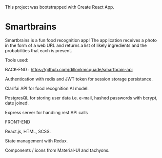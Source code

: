 This project was bootstrapped with Create React App.

<h1>Smartbrains</h1>

<p>Smartbrains is a fun food recognition app! The application receives a photo in the form of a web URL and returns
a list of likely ingredients and the probabilities that each is present.<p>

Tools used:

BACK-END : https://github.com/dillonkmcquade/smartbrain-api

Authentication with redis and JWT token for session storage persistance.

Clarifai API for food recognition AI model.

PostgresQL for storing user data i.e. e-mail, hashed passwords with bcrypt, date joined.

Express server for handling rest API calls 


FRONT-END

React.js, HTML, SCSS.

State management with Redux.

Components / icons from Material-UI and tachyons.



